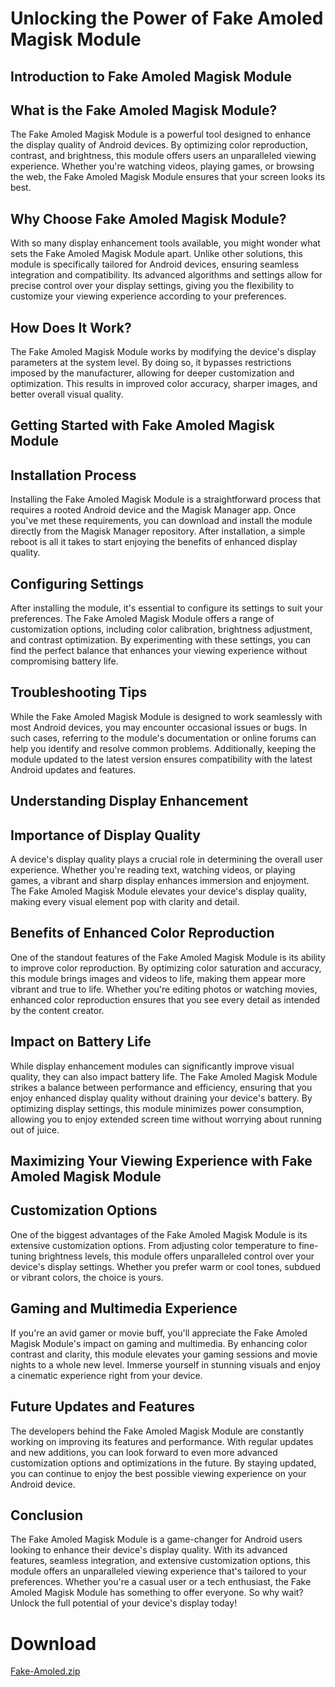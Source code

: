 <script async src="https://pagead2.googlesyndication.com/pagead/js/adsbygoogle.js?client=ca-pub-8370893026371321"
     crossorigin="anonymous"></script>
<!-- Display 3 -->
<ins class="adsbygoogle"
     style="display:block"
     data-ad-client="ca-pub-8370893026371321"
     data-ad-slot="4101050007"
     data-ad-format="auto"
     data-full-width-responsive="true"></ins>
<script>
     (adsbygoogle = window.adsbygoogle || []).push({});
</script>
# Unlocking the Power of Fake Amoled Magisk Module

## Introduction to Fake Amoled Magisk Module

## What is the Fake Amoled Magisk Module?

The Fake Amoled Magisk Module is a powerful tool designed to enhance the display quality of Android devices. By optimizing color reproduction, contrast, and brightness, this module offers users an unparalleled viewing experience. Whether you're watching videos, playing games, or browsing the web, the Fake Amoled Magisk Module ensures that your screen looks its best.

## Why Choose Fake Amoled Magisk Module?

With so many display enhancement tools available, you might wonder what sets the Fake Amoled Magisk Module apart. Unlike other solutions, this module is specifically tailored for Android devices, ensuring seamless integration and compatibility. Its advanced algorithms and settings allow for precise control over your display settings, giving you the flexibility to customize your viewing experience according to your preferences.

## How Does It Work?

The Fake Amoled Magisk Module works by modifying the device's display parameters at the system level. By doing so, it bypasses restrictions imposed by the manufacturer, allowing for deeper customization and optimization. This results in improved color accuracy, sharper images, and better overall visual quality.

## Getting Started with Fake Amoled Magisk Module

## Installation Process

Installing the Fake Amoled Magisk Module is a straightforward process that requires a rooted Android device and the Magisk Manager app. Once you've met these requirements, you can download and install the module directly from the Magisk Manager repository. After installation, a simple reboot is all it takes to start enjoying the benefits of enhanced display quality.

## Configuring Settings

After installing the module, it's essential to configure its settings to suit your preferences. The Fake Amoled Magisk Module offers a range of customization options, including color calibration, brightness adjustment, and contrast optimization. By experimenting with these settings, you can find the perfect balance that enhances your viewing experience without compromising battery life.

## Troubleshooting Tips

While the Fake Amoled Magisk Module is designed to work seamlessly with most Android devices, you may encounter occasional issues or bugs. In such cases, referring to the module's documentation or online forums can help you identify and resolve common problems. Additionally, keeping the module updated to the latest version ensures compatibility with the latest Android updates and features.

## Understanding Display Enhancement

## Importance of Display Quality

A device's display quality plays a crucial role in determining the overall user experience. Whether you're reading text, watching videos, or playing games, a vibrant and sharp display enhances immersion and enjoyment. The Fake Amoled Magisk Module elevates your device's display quality, making every visual element pop with clarity and detail.

## Benefits of Enhanced Color Reproduction

One of the standout features of the Fake Amoled Magisk Module is its ability to improve color reproduction. By optimizing color saturation and accuracy, this module brings images and videos to life, making them appear more vibrant and true to life. Whether you're editing photos or watching movies, enhanced color reproduction ensures that you see every detail as intended by the content creator.

## Impact on Battery Life

While display enhancement modules can significantly improve visual quality, they can also impact battery life. The Fake Amoled Magisk Module strikes a balance between performance and efficiency, ensuring that you enjoy enhanced display quality without draining your device's battery. By optimizing display settings, this module minimizes power consumption, allowing you to enjoy extended screen time without worrying about running out of juice.

## Maximizing Your Viewing Experience with Fake Amoled Magisk Module

## Customization Options

One of the biggest advantages of the Fake Amoled Magisk Module is its extensive customization options. From adjusting color temperature to fine-tuning brightness levels, this module offers unparalleled control over your device's display settings. Whether you prefer warm or cool tones, subdued or vibrant colors, the choice is yours.

## Gaming and Multimedia Experience

If you're an avid gamer or movie buff, you'll appreciate the Fake Amoled Magisk Module's impact on gaming and multimedia. By enhancing color contrast and clarity, this module elevates your gaming sessions and movie nights to a whole new level. Immerse yourself in stunning visuals and enjoy a cinematic experience right from your device.

## Future Updates and Features

The developers behind the Fake Amoled Magisk Module are constantly working on improving its features and performance. With regular updates and new additions, you can look forward to even more advanced customization options and optimizations in the future. By staying updated, you can continue to enjoy the best possible viewing experience on your Android device.

## Conclusion

The Fake Amoled Magisk Module is a game-changer for Android users looking to enhance their device's display quality. With its advanced features, seamless integration, and extensive customization options, this module offers an unparalleled viewing experience that's tailored to your preferences. Whether you're a casual user or a tech enthusiast, the Fake Amoled Magisk Module has something to offer everyone. So why wait? Unlock the full potential of your device's display today!


# Download

[Fake-Amoled.zip](https://www.pling.com/p/2146986/)
